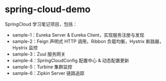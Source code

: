 # spring-cloud-demo
SpringCloud 学习笔记项目，包括：
- sample-1：Eureka Server & Eureka Client，实现服务注册与发现
- sample-2：Feign 声明式 HTTP 调用，Ribbon 负载均衡，Hystrix 断路器，Hystrix 监控
- sample-3：Zuul 服务网关
- sample-4：SpringCloudConfig 配置中心 & 动态配置更新
- sample-5：Turbine 集群监控
- sample-6：Zipkin Server 链路追踪
